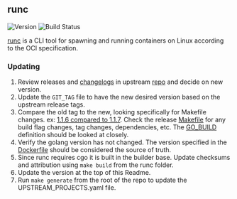 ## **runc**
![Version](https://img.shields.io/badge/version-v1.1.15-blue)
![Build Status](https://codebuild.us-west-2.amazonaws.com/badges?uuid=eyJlbmNyeXB0ZWREYXRhIjoiQ3dHSU45Mnd3bGhzMCtlbGliWXFNcXIxbGx0VDAxVmZqaGtSQ0hXMFN2Rm1DWkNuMG5ibi9GTVRSOFVQK0ZZZW9sUEU4MGJwTzYyVUxEU0lBUG1zVlk4PSIsIml2UGFyYW1ldGVyU3BlYyI6Im5Td1JrV0NEOEh1akJWSXQiLCJtYXRlcmlhbFNldFNlcmlhbCI6MX0%3D&branch=main)

[runc](https://github.com/opencontainers/runc) is a CLI tool for spawning and running containers on Linux according to the OCI specification.

### Updating

1. Review releases and [changelogs](https://github.com/opencontainers/runc/releases) in upstream 
[repo](https://github.com/opencontainers/runc) and decide on new version. 
1. Update the `GIT_TAG` file to have the new desired version based on the upstream release tags.
1. Compare the old tag to the new, looking specifically for Makefile changes. 
ex: [1.1.6 compared to 1.1.7](https://github.com/opencontainers/runc/compare/v1.1.6...v1.1.15). Check the release [Makefile](https://github.com/opencontainers/runc/blob/main/Makefile)
for any build flag changes, tag changes, dependencies, etc.  The [GO_BUILD](https://github.com/opencontainers/runc/blob/main/Makefile#L27) definition should be looked at closely.
1. Verify the golang version has not changed. The version specified in the [Dockerfile](https://github.com/opencontainers/runc/blob/main/Dockerfile#L1)
should be considered the source of truth.
1. Since runc requires cgo it is built in the builder base. Update checksums and attribution using `make build` from the runc folder.
1. Update the version at the top of this Readme.
1. Run `make generate` from the root of the repo to update the UPSTREAM_PROJECTS.yaml file.
